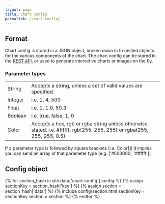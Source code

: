```yaml
---
layout: page
title: Chart config
permalink: /chart-config/
---
```


<div class="toc"></div>

## Format

Chart config is stored in a JSON object, broken down in to nested objects for 
the various components of the chart. The chart config can be stored in the 
[REST API](/rest-api), or used to generate interactive charts or images on the 
fly.

### Parameter types
<table class="types">
  <tbody>
    <tr>
      <td>String</td>
      <td>Accepts a string, unless a set of valid values are specified.</td>
    </tr>
    <tr>
      <td>Integer</td>
      <td>i.e. 1, 4, 500</td>
    </tr>
    <tr>
      <td>Float</td>
      <td>i.e. 1, 1.0, 50.3</td>
    </tr>
    <tr>
      <td>Boolean</td>
      <td>i.e. true, false, 1, 0</td>
    </tr>
    <tr>
      <td>Color</td>
      <td>Accepts a hex, rgb or rgba string unless otherwise stated. i.e. #ffffff, rgb(255, 255, 255) or rgba(255, 255, 255, 0.5)</td>
    </tr>
  </tbody>
</table>

If a parameter type is followed by square brackets (i.e. Color[]) it implies you 
can send an array of that parameter type (e.g. ['#000000', '#ffffff'])

## Config object


{% for section_hash in site.data['chart-config'].config %}
  {% assign sectionKey = section_hash['key'] %}
  {% assign section = section_hash['data'] %}
  {% include config/section.html sectionKey = sectionKey section = section %}
{% endfor %}
